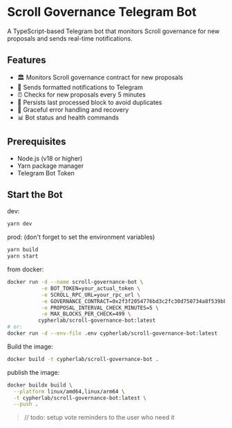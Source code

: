 # Scroll Governance Telegram Bot

A TypeScript-based Telegram bot that monitors Scroll governance for new proposals and sends real-time notifications.

## Features

- 🏛️ Monitors Scroll governance contract for new proposals
- 📱 Sends formatted notifications to Telegram
- ⏰ Checks for new proposals every 5 minutes
- 💾 Persists last processed block to avoid duplicates
- 🔄 Graceful error handling and recovery
- 📊 Bot status and health commands

## Prerequisites

- Node.js (v18 or higher)
- Yarn package manager
- Telegram Bot Token

## Start the Bot
dev:
```bash
yarn dev
```
prod: (don't forget to set the environment variables)
```bash
yarn build
yarn start
```
from docker:
```bash
docker run -d --name scroll-governance-bot \
           -e BOT_TOKEN=your_actual_token \
           -e SCROLL_RPC_URL=your_rpc_url \
           -e GOVERNANCE_CONTRACT=0x2f3f2054776bd3c2fc30d750734a8f539bb214f0 \
           -e PROPOSAL_INTERVAL_CHECK_MINUTES=5 \
           -e MAX_BLOCKS_PER_CHECK=499 \
          cypherlab/scroll-governance-bot:latest
# or:
docker run -d --env-file .env cypherlab/scroll-governance-bot:latest
```
Build the image:
```bash
docker build -t cypherlab/scroll-governance-bot .
```

publish the image:
```bash
docker buildx build \
  --platform linux/amd64,linux/arm64 \
  -t cypherlab/scroll-governance-bot:latest \
  --push .
```

> // todo: setup vote reminders to the user who need it

